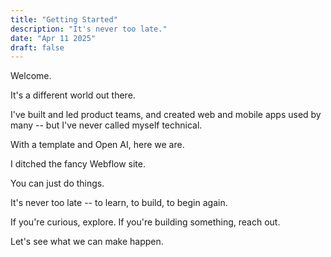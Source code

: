 ```yaml
---
title: "Getting Started"
description: "It's never too late."
date: "Apr 11 2025"
draft: false
---
```


Welcome. 

It's a different world out there. 

I've built and led product teams, and created web and mobile apps used by many -- but I've never called myself technical. 

With a template and Open AI, here we are. 

I ditched the fancy Webflow site. 

You can just do things. 

It's never too late -- to learn, to build, to begin again.

If you're curious, explore. If you're building something, reach out. 

Let's see what we can make happen. 
